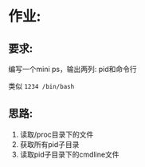 # 作业:

## 要求:

编写一个mini ps，输出两列: pid和命令行

类似 `1234 /bin/bash`


## 思路:

1. 读取/proc目录下的文件
2. 获取所有pid子目录
3. 读取pid子目录下的cmdline文件
